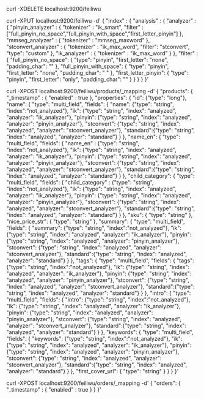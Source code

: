 curl -XDELETE localhost:9200/feiliwu

curl -XPUT localhost:9200/feiliwu -d'
{
    "index" : {
        "analysis" : {
            "analyzer" : {
                "pinyin_analyzer" : {
                    "tokenizer" : "ik_smart",
                    "filter" : ["full_pinyin_no_space","full_pinyin_with_space","first_letter_pinyin"]
                },
                "mmseg_analyzer" : {
                  "tokenizer" : "mmseg_maxword"
                },
                "stconvert_analyzer" : {
                  "tokenizer" : "ik_max_word",
                  "filter": "stconvert",
                  "type": "custom"
                },
                "ik_analyzer" : {
                  "tokenizer" : "ik_max_word"
                }
            },
            "filter" : {
                "full_pinyin_no_space": {
                    "type": "pinyin",
                    "first_letter": "none",
                    "padding_char": ""
                },
                "full_pinyin_with_space": {
                    "type": "pinyin",
                    "first_letter": "none",
                    "padding_char": " "
                },
                "first_letter_pinyin": {
                    "type": "pinyin",
                    "first_letter": "only",
                    "padding_char": ""
                }
            }
        }
    }
}'

curl -XPOST localhost:9200/feiliwu/products/_mapping -d'
{
    "products": {
        "_timestamp" : { "enabled" : true },
        "properties": {
            "id": {"type": "long"},
            "name": {
                "type": "multi_field",
                "fields": {
                   "name": {"type": "string", "index":"not_analyzed"},
                   "ik": {"type": "string", "index": "analyzed", "analyzer": "ik_analyzer"},
                   "pinyin": {"type": "string", "index": "analyzed", "analyzer": "pinyin_analyzer"},
                   "stconvert": {"type": "string", "index": "analyzed", "analyzer": "stconvert_analyzer"},
                   "standard":{"type": "string", "index": "analyzed", "analyzer": "standard"}
                }
            },
            "name_en": {
                "type": "multi_field",
                "fields": {
                    "name_en" : {"type": "string", "index":"not_analyzed"},
                    "ik": {"type": "string", "index": "analyzed", "analyzer": "ik_analyzer"},
                    "pinyin": {"type": "string", "index": "analyzed", "analyzer": "pinyin_analyzer"},
                    "stconvert": {"type": "string", "index": "analyzed", "analyzer": "stconvert_analyzer"},
                    "standard":{"type": "string", "index": "analyzed", "analyzer": "standard"}
                }
            },
            "child_category": {
                "type": "multi_field",
                "fields": {
                    "child_category" : {"type": "string", "index":"not_analyzed"},
                    "ik": {"type": "string", "index": "analyzed", "analyzer": "ik_analyzer"},
                    "pinyin": {"type": "string", "index": "analyzed", "analyzer": "pinyin_analyzer"},
                    "stconvert": {"type": "string", "index": "analyzed", "analyzer": "stconvert_analyzer"},
                    "standard":{"type": "string", "index": "analyzed", "analyzer": "standard"}
                }
            },
            "sku": { "type": "string" },
            "nice_price_str": { "type": "string" },
            "summary": {
                "type": "multi_field",
                "fields": {
                   "summary": {"type": "string", "index":"not_analyzed"},
                   "ik": {"type": "string", "index": "analyzed", "analyzer": "ik_analyzer"},
                   "pinyin": {"type": "string", "index": "analyzed", "analyzer": "pinyin_analyzer"},
                   "stconvert": {"type": "string", "index": "analyzed", "analyzer": "stconvert_analyzer"},
                   "standard":{"type": "string", "index": "analyzed", "analyzer": "standard"}
                }
            },
            "tags": {
                "type": "multi_field",
                "fields": {
                   "tags": {"type": "string", "index":"not_analyzed"},
                   "ik": {"type": "string", "index": "analyzed", "analyzer": "ik_analyzer"},
                   "pinyin": {"type": "string", "index": "analyzed", "analyzer": "pinyin_analyzer"},
                   "stconvert": {"type": "string", "index": "analyzed", "analyzer": "stconvert_analyzer"},
                   "standard":{"type": "string", "index": "analyzed", "analyzer": "standard"}
                }
            },
            "intro": {
                "type": "multi_field",
                "fields": {
                   "intro": {"type": "string", "index":"not_analyzed"},
                   "ik": {"type": "string", "index": "analyzed", "analyzer": "ik_analyzer"},
                   "pinyin": {"type": "string", "index": "analyzed", "analyzer": "pinyin_analyzer"},
                   "stconvert": {"type": "string", "index": "analyzed", "analyzer": "stconvert_analyzer"},
                   "standard":{"type": "string", "index": "analyzed", "analyzer": "standard"}
                }
            },
            "keywords": {
                "type": "multi_field",
                "fields": {
                   "keywords": {"type": "string", "index":"not_analyzed"},
                   "ik": {"type": "string", "index": "analyzed", "analyzer": "ik_analyzer"},
                   "pinyin": {"type": "string", "index": "analyzed", "analyzer": "pinyin_analyzer"},
                   "stconvert": {"type": "string", "index": "analyzed", "analyzer": "stconvert_analyzer"},
                   "standard":{"type": "string", "index": "analyzed", "analyzer": "standard"}
                }
            },
            "first_cover_url": { "type": "string" }
        }
    }
}'

curl -XPOST localhost:9200/feiliwu/orders/_mapping -d'
{
    "orders": {
        "_timestamp" : { "enabled" : true }
    }
}'

